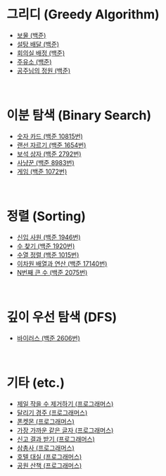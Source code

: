 # 그리디 (Greedy Algorithm)
- [보물 (백준)](https://xkdl780.tistory.com/31)
- [설탕 배달 (백준)](https://xkdl780.tistory.com/32)
- [회의실 배정 (백준)](https://xkdl780.tistory.com/33)
- [주유소 (백준)](https://xkdl780.tistory.com/34)
- [공주님의 정원 (백준)](https://xkdl780.tistory.com/35)

</br>

# 이분 탐색 (Binary Search)
- [숫자 카드 (백준 10815번)](https://xkdl780.tistory.com/36)
- [랜선 자르기 (백준 1654번)](https://xkdl780.tistory.com/37)
- [보석 상자 (백준 2792번)](https://xkdl780.tistory.com/39)
- [사냥꾼 (백준 8983번)](https://xkdl780.tistory.com/40)
- [게임 (백준 1072번)](https://xkdl780.tistory.com/42)

</br>

# 정렬 (Sorting)
- [신입 사원 (백준 1946번)](https://xkdl780.tistory.com/44)
- [수 찾기 (백준 1920번)](https://xkdl780.tistory.com/45)
- [수열 정렬 (백준 1015번)](https://xkdl780.tistory.com/47)
- [이차원 배열과 연산 (백준 17140번)](https://xkdl780.tistory.com/49)
- [N번째 큰 수 (백준 2075번)](https://xkdl780.tistory.com/50)

</br>

# 깊이 우선 탐색 (DFS)
- [바이러스 (백준 2606번)](https://xkdl780.tistory.com/51)


</br>

# 기타 (etc.)
- [제일 작을 수 제거하기 (프로그래머스)](https://xkdl780.tistory.com/19)
- [달리기 경주 (프로그래머스)](https://xkdl780.tistory.com/21)
- [폰켓몬 (프로그래머스)](https://xkdl780.tistory.com/22)
- [가장 가까운 같은 글자 (프로그래머스)](https://xkdl780.tistory.com/24)
- [신고 결과 받기 (프로그래머스)](https://xkdl780.tistory.com/25)
- [삼총사 (프로그래머스)](https://xkdl780.tistory.com/26)
- [호텔 대실 (프로그래머스)](https://xkdl780.tistory.com/29)
- [공원 산책 (프로그래머스)](https://xkdl780.tistory.com/30)